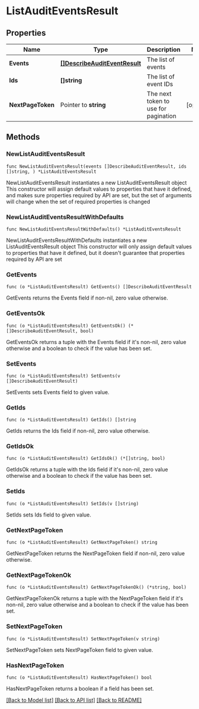 # ListAuditEventsResult

## Properties

Name | Type | Description | Notes
------------ | ------------- | ------------- | -------------
**Events** | [**[]DescribeAuditEventResult**](DescribeAuditEventResult.md) | The list of events | 
**Ids** | **[]string** | The list of event IDs | 
**NextPageToken** | Pointer to **string** | The next token to use for pagination | [optional] 

## Methods

### NewListAuditEventsResult

`func NewListAuditEventsResult(events []DescribeAuditEventResult, ids []string, ) *ListAuditEventsResult`

NewListAuditEventsResult instantiates a new ListAuditEventsResult object
This constructor will assign default values to properties that have it defined,
and makes sure properties required by API are set, but the set of arguments
will change when the set of required properties is changed

### NewListAuditEventsResultWithDefaults

`func NewListAuditEventsResultWithDefaults() *ListAuditEventsResult`

NewListAuditEventsResultWithDefaults instantiates a new ListAuditEventsResult object
This constructor will only assign default values to properties that have it defined,
but it doesn't guarantee that properties required by API are set

### GetEvents

`func (o *ListAuditEventsResult) GetEvents() []DescribeAuditEventResult`

GetEvents returns the Events field if non-nil, zero value otherwise.

### GetEventsOk

`func (o *ListAuditEventsResult) GetEventsOk() (*[]DescribeAuditEventResult, bool)`

GetEventsOk returns a tuple with the Events field if it's non-nil, zero value otherwise
and a boolean to check if the value has been set.

### SetEvents

`func (o *ListAuditEventsResult) SetEvents(v []DescribeAuditEventResult)`

SetEvents sets Events field to given value.


### GetIds

`func (o *ListAuditEventsResult) GetIds() []string`

GetIds returns the Ids field if non-nil, zero value otherwise.

### GetIdsOk

`func (o *ListAuditEventsResult) GetIdsOk() (*[]string, bool)`

GetIdsOk returns a tuple with the Ids field if it's non-nil, zero value otherwise
and a boolean to check if the value has been set.

### SetIds

`func (o *ListAuditEventsResult) SetIds(v []string)`

SetIds sets Ids field to given value.


### GetNextPageToken

`func (o *ListAuditEventsResult) GetNextPageToken() string`

GetNextPageToken returns the NextPageToken field if non-nil, zero value otherwise.

### GetNextPageTokenOk

`func (o *ListAuditEventsResult) GetNextPageTokenOk() (*string, bool)`

GetNextPageTokenOk returns a tuple with the NextPageToken field if it's non-nil, zero value otherwise
and a boolean to check if the value has been set.

### SetNextPageToken

`func (o *ListAuditEventsResult) SetNextPageToken(v string)`

SetNextPageToken sets NextPageToken field to given value.

### HasNextPageToken

`func (o *ListAuditEventsResult) HasNextPageToken() bool`

HasNextPageToken returns a boolean if a field has been set.


[[Back to Model list]](../README.md#documentation-for-models) [[Back to API list]](../README.md#documentation-for-api-endpoints) [[Back to README]](../README.md)


